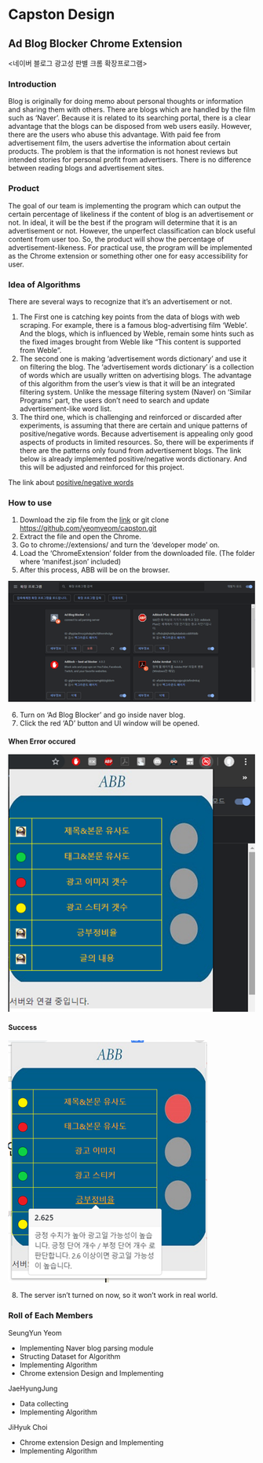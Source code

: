 # Capston Design

## Ad Blog Blocker Chrome Extension 

<네이버 블로그 광고성 판별 크롬 확장프로그램>

### Introduction
Blog is originally for doing memo about personal thoughts or information and sharing them with others. There are blogs which are handled by the film such as ‘Naver’. Because it is related to its searching portal, there is a clear advantage that the blogs can be disposed from web users easily. However, there are the users who abuse this advantage. With paid fee from advertisement film, the users advertise the information about certain products. The problem is that the information is not honest reviews but intended stories for personal profit from advertisers. There is no difference between reading blogs and advertisement sites.


### Product
The goal of our team is implementing the program which can output the certain percentage of likeliness if the content of blog is an advertisement or not. 
In ideal, it will be the best if the program will determine that it is an advertisement or not. However, the unperfect classification can block useful content from user too. So, the product will show the percentage of advertisement-likeness. For practical use, the program will be implemented as the Chrome extension or something other one for easy accessibility for user.


### Idea of Algorithms
There are several ways to recognize that it’s an advertisement or not. 
1. The First one is catching key points from the data of blogs with web scraping. For example, there is a famous blog-advertising film ‘Weble’. And the blogs, which is influenced by Weble, remain some hints such as the fixed images brought from Weble like “This content is supported from Weble”.
2. The second one is making ‘advertisement words dictionary’ and use it on filtering the blog. The ‘advertisement words dictionary’ is a collection of words which are usually written on advertising blogs. The advantage of this algorithm from the user’s view is that it will be an integrated filtering system. Unlike the message filtering system (Naver) on ‘Similar Programs’ part, the users don’t need to search and update advertisement-like word list.
3. The third one, which is challenging and reinforced or discarded after experiments, is assuming that there are certain and unique patterns of positive/negative words. Because advertisement is appealing only good aspects of products in limited resources. So, there will be experiments if there are the patterns only found from advertisement blogs. The link below is already implemented positive/negative words dictionary. And this will be adjusted and reinforced for this project. 

The link about [positive/negative words](http://web.yonsei.ac.kr/dslab/Journal/sentiment%20dictionary.pdf)


### How to use
1. Download the zip file from the [link](https://github.com/yeomyeom/capston) or git clone https://github.com/yeomyeom/capston.git
2. Extract the file and open the Chrome.
3. Go to chrome://extensions/ and turn the ‘developer mode’ on.
4. Load the ‘ChromeExtension’ folder from the downloaded file. (The folder where ‘manifest.json’ included)
5. After this process, ABB will be on the browser.

![](02.png)

6. Turn on ‘Ad Blog Blocker’ and go inside naver blog.
7. Click the red ‘AD’ button and UI window will be opened.

#### When Error occured

![](03.png)

#### Success

![](01.png)

8. The server isn’t turned on now, so it won’t work in real world.


### Roll of Each Members
SeungYun Yeom 
- Implementing Naver blog parsing module
- Structing Dataset for Algorithm
- Implementing Algorithm
- Chrome extension Design and Implementing


JaeHyungJung
- Data collecting
- Implementing Algorithm


JiHyuk Choi
- Chrome extension Design and Implementing
- Implementing Algorithm
